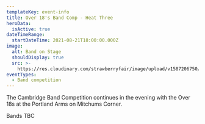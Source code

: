 ```yaml
---
templateKey: event-info
title: Over 18's Band Comp - Heat Three
heroData:
  isActive: true
dateTimeRange:
  startDateTime: 2021-08-21T18:00:00.000Z
image:
  alt: Band on Stage
  shouldDisplay: true
  src: >-
    https://res.cloudinary.com/strawberryfair/image/upload/v1587206750/Events/band-comp-jump_bbclzx.jpg
eventTypes:
  - Band competition
---
```

The Cambridge Band Competition continues in the evening with the Over 18s at the Portland Arms on Mitchums Corner.

Bands TBC
